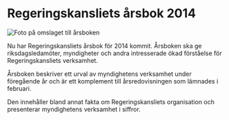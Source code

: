 # Regeringskansliets årsbok 2014

![Foto på omslaget till årsboken](/contentassets/5b374de1f7e5429493caae99cafd1d5a/arsboken.jpg?width=150&quality=85)

Nu har Regeringskansliets årsbok för 2014 kommit. Årsboken ska ge riksdagsledamöter, myndigheter och andra intresserade ökad förståelse för Regeringskansliets verksamhet.

Årsboken beskriver ett urval av myndighetens verksamhet under föregående år och är ett komplement till årsredovisningen som lämnades i februari.

Den innehåller bland annat fakta om Regeringskansliets organisation och presenterar myndighetens verksamhet i siffror.
